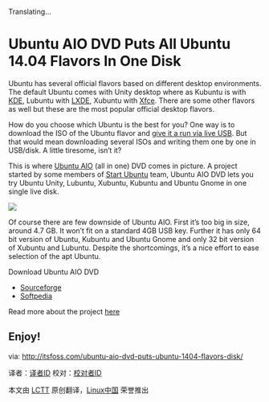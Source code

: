 Translating...

Ubuntu AIO DVD Puts All Ubuntu 14.04 Flavors In One Disk
================================================================================
Ubuntu has several official flavors based on different desktop environments. The default Ubuntu comes with Unity desktop where as Kubuntu is with [KDE][1], Lubuntu with [LXDE][2], Xubuntu with [Xfce][3]. There are some other flavors as well but these are the most popular official desktop flavors.

How do you choose which Ubuntu is the best for you? One way is to download the ISO of the Ubuntu flavor and [give it a run via live USB][4]. But that would mean downloading several ISOs and writing them one by one in USB/disk. A little tiresome, isn’t it?

This is where [Ubuntu AIO][5] (all in one) DVD comes in picture. A project started by some members of [Start Ubuntu][6] team, Ubuntu AIO DVD lets you try Ubuntu Unity, Lubuntu, Xubuntu, Kubuntu and Ubuntu Gnome in one single live disk.

![](http://itsfoss.com/wp-content/uploads/2014/05/Ubuntu-AIO-DVD.jpg)

Of course there are few downside of Ubuntu AIO. First it’s too big in size, around 4.7 GB. It won’t fit on a standard 4GB USB key. Further it has only 64 bit version of Ubuntu, Kubuntu and Ubuntu Gnome and only 32 bit version of Xubuntu and Lubuntu. Despite the shortcomings, it’s a nice effort to ease selection of the apt Ubuntu.

Download Ubuntu AIO DVD

- [Sourceforge][7]
- [Softpedia][8]

Read more about the project [here][9]

Enjoy!
--------------------------------------------------------------------------------

via: http://itsfoss.com/ubuntu-aio-dvd-puts-ubuntu-1404-flavors-disk/

译者：[译者ID](https://github.com/译者ID) 校对：[校对者ID](https://github.com/校对者ID)

本文由 [LCTT](https://github.com/LCTT/TranslateProject) 原创翻译，[Linux中国](http://linux.cn/) 荣誉推出

[1]:http://www.kde.org/
[2]:http://lxde.org/
[3]:http://www.xfce.org/
[4]:http://itsfoss.com/create-live-usb-of-ubuntu-in-windows/
[5]:http://ubuntuaio.wordpress.com/about-us/
[6]:https://wiki.ubuntu.com/StartUbuntu
[7]:http://sourceforge.net/projects/ubuntuaiodvd/
[8]:http://linux.softpedia.com/get/Linux-Distributions/Ubuntu-AIO-DVD-103429.shtml
[9]:http://ubuntuaio.wordpress.com/about-us/